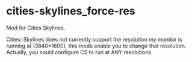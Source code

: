 # cities-skylines_force-res

Mod for Cities Skylines.

Cities: Skylines does not currently support the resolution my monitor is running at (3840*1600), this mods enable you to change that resolution. Actually, you could configure CS to run at ANY resolutions.
